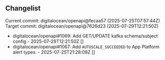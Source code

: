 ## Changelist

Current commit: digitalocean/openapi@fecaa57 (2025-07-25T07:57:44Z)
Target commit: digitalocean/openapi@7626d23 (2025-07-29T12:21:50Z)

* digitalocean/openapi#1069: Add GET/UPDATE kafka schema/subject config - 2025-07-29T12:21:50Z []
* digitalocean/openapi#1067: Add `AUTOSCALE_SUCCEEDED` to App Platform alert types. - 2025-07-25T21:28:09Z []
